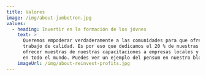 ```yaml
---
title: Valores
image: /img/about-jumbotron.jpg
values:
  - heading: Invertir en la formación de los jóvnes
    text: >
      Queremos empoderar verdaderamente a las comunidades para que ofrezcan
      trabajo de calidad. Es por eso que dedicamos el 20 % de nuestras tiempo en
      ofrecer muestras de nuestras capacitaciones a empresas locales y escuelas
      en todo el mundo. Puedes ver un ejemplo del pensum en nuestro blog.
    imageUrl: /img/about-reinvest-profits.jpg
---
```

